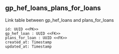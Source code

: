 ## gp_hef_loans_plans_for_loans

Link table between gp_hef_loans and plans_for_loans

```
id: UUID <<PK>>
gp_hef_loan : UUID <<FK>>
plans_for_loan : UUID <<FK>>
created_at: Timestamp
updated_at: Timestamp
```